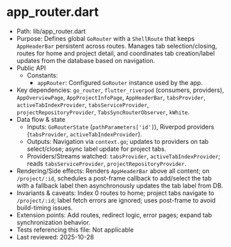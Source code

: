 # app_router.dart

- Path: lib/app_router.dart
- Purpose: Defines global `GoRouter` with a `ShellRoute` that keeps `AppHeaderBar` persistent across routes. Manages tab selection/closing, routes for home and project detail, and coordinates tab creation/label updates from the database based on navigation.
- Public API
  - Constants:
    - `appRouter`: Configured `GoRouter` instance used by the app.
- Key dependencies: `go_router`, `flutter_riverpod` (consumers, providers), `AppOverviewPage`, `AppProjectInfoPage`, `AppHeaderBar`, `tabsProvider`, `activeTabIndexProvider`, `tabsServiceProvider`, `projectRepositoryProvider`, `TabsSyncRouterObserver`, `kWhite`.
- Data flow & state
  - Inputs: `GoRouterState` (`pathParameters['id']`), Riverpod providers (`tabsProvider`, `activeTabIndexProvider`).
  - Outputs: Navigation via `context.go`; updates to providers on tab select/close; async label update for project tabs.
  - Providers/Streams watched: `tabsProvider`, `activeTabIndexProvider`; reads `tabsServiceProvider`, `projectRepositoryProvider`.
- Rendering/Side effects: Renders `AppHeaderBar` above all content; on `/project/:id`, schedules a post-frame callback to add/select the tab with a fallback label then asynchronously updates the tab label from DB.
- Invariants & caveats: Index 0 routes to home; project tabs navigate to `/project/:id`; label fetch errors are ignored; uses post-frame to avoid build-timing issues.
- Extension points: Add routes, redirect logic, error pages; expand tab synchronization behavior.
- Tests referencing this file: Not applicable
- Last reviewed: 2025-10-28
